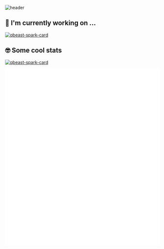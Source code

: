 ![header](https://capsule-render.vercel.app/api?type=waving&color=52C8F2&height=190&section=header&text=Eric%20Ávila&fontSize=60&animation=fadeIn&fontAlignY=35&desc=Contributing%20to%20Open%20Source!&descAlignY=51&descAlign=55&fontColor=245671)

## 🔭 I'm currently working on ...
[![qbeast-spark-card](https://github-readme-stats-ten-iota-15.vercel.app/api/pin?username=Qbeast-io&repo=qbeast-spark&hide_border=true&bg_color=30,e96443,904e95&title_color=fff&text_color=fff)](https://github.com/Qbeast-io/qbeast-spark)

## 🤓 Some cool stats
[![qbeast-spark-card](https://github-readme-stats-ten-iota-15.vercel.app/api?username=eavilaes&show_icons=true&theme=tokyonight&hide_border=true&bg_color=90,1a1b27,272943)](#)

![Metrics](/github-metrics.svg)
